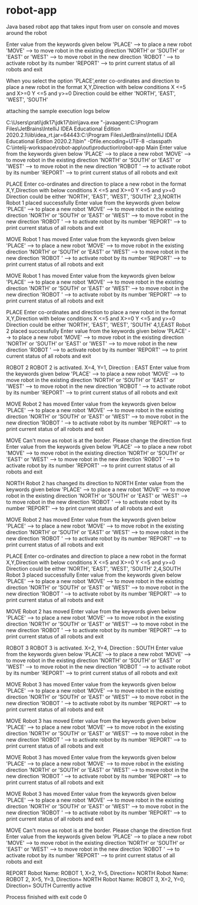 # robot-app
Java based robot app that takes input from user on console and moves around the robot 

Enter value from the keywords given below
 'PLACE' --> to place a new robot 
 'MOVE' --> to move robot in the existing direction
 'NORTH' or 'SOUTH' or 'EAST' or 'WEST' --> to move robot in the new direction
 'ROBOT <NUMBER>' --> to activate robot by its number 
 'REPORT' --> to print current status of all robots and exit 

When you select the option 'PLACE',enter co-ordinates and direction to place a new robot in the format X,Y,Direction with below conditions
  X <=5 and X>=0 
  Y <=5 and y>=0 
  Direction could be either 'NORTH', 'EAST', 'WEST', 'SOUTH'


attaching the sample execution logs below

C:\Users\prati\jdk17\jdk17\bin\java.exe "-javaagent:C:\Program Files\JetBrains\IntelliJ IDEA Educational Edition 2020.2.1\lib\idea_rt.jar=64443:C:\Program Files\JetBrains\IntelliJ IDEA Educational Edition 2020.2.1\bin" -Dfile.encoding=UTF-8 -classpath C:\intelij-workspace\robot-app\out\production\robot-app Main
Enter value from the keywords given below 
 'PLACE' --> to place a new robot 
 'MOVE' --> to move robot in the existing direction 
 'NORTH' or 'SOUTH' or 'EAST' or 'WEST' --> to move robot in the new direction 
 'ROBOT <NUMBER>' --> to activate robot by its number 
 'REPORT' --> to print current status of all robots and exit 

PLACE
Enter co-ordinates and direction to place a new robot in the format X,Y,Direction with below conditions 
  X <=5 and X>=0 
  Y <=5 and y>=0 
  Direction could be either 'NORTH', 'EAST', 'WEST', 'SOUTH'
2,3,NORTH
Robot 1 placed successfully
Enter value from the keywords given below 
 'PLACE' --> to place a new robot 
 'MOVE' --> to move robot in the existing direction 
 'NORTH' or 'SOUTH' or 'EAST' or 'WEST' --> to move robot in the new direction 
 'ROBOT <NUMBER>' --> to activate robot by its number 
 'REPORT' --> to print current status of all robots and exit 

MOVE
Robot 1 has moved
Enter value from the keywords given below 
 'PLACE' --> to place a new robot 
 'MOVE' --> to move robot in the existing direction 
 'NORTH' or 'SOUTH' or 'EAST' or 'WEST' --> to move robot in the new direction 
 'ROBOT <NUMBER>' --> to activate robot by its number 
 'REPORT' --> to print current status of all robots and exit 

MOVE
Robot 1 has moved
Enter value from the keywords given below 
 'PLACE' --> to place a new robot 
 'MOVE' --> to move robot in the existing direction 
 'NORTH' or 'SOUTH' or 'EAST' or 'WEST' --> to move robot in the new direction 
 'ROBOT <NUMBER>' --> to activate robot by its number 
 'REPORT' --> to print current status of all robots and exit 

PLACE
Enter co-ordinates and direction to place a new robot in the format X,Y,Direction with below conditions 
  X <=5 and X>=0 
  Y <=5 and y>=0 
  Direction could be either 'NORTH', 'EAST', 'WEST', 'SOUTH'
4,1,EAST
Robot 2 placed successfully
Enter value from the keywords given below 
 'PLACE' --> to place a new robot 
 'MOVE' --> to move robot in the existing direction 
 'NORTH' or 'SOUTH' or 'EAST' or 'WEST' --> to move robot in the new direction 
 'ROBOT <NUMBER>' --> to activate robot by its number 
 'REPORT' --> to print current status of all robots and exit 

ROBOT 2
ROBOT 2 is activated. X=4, Y=1, Direction : EAST
Enter value from the keywords given below 
 'PLACE' --> to place a new robot 
 'MOVE' --> to move robot in the existing direction 
 'NORTH' or 'SOUTH' or 'EAST' or 'WEST' --> to move robot in the new direction 
 'ROBOT <NUMBER>' --> to activate robot by its number 
 'REPORT' --> to print current status of all robots and exit 

MOVE
Robot 2 has moved
Enter value from the keywords given below 
 'PLACE' --> to place a new robot 
 'MOVE' --> to move robot in the existing direction 
 'NORTH' or 'SOUTH' or 'EAST' or 'WEST' --> to move robot in the new direction 
 'ROBOT <NUMBER>' --> to activate robot by its number 
 'REPORT' --> to print current status of all robots and exit 

MOVE
Can't move as robot is at the border. Please change the direction first
Enter value from the keywords given below 
 'PLACE' --> to place a new robot 
 'MOVE' --> to move robot in the existing direction 
 'NORTH' or 'SOUTH' or 'EAST' or 'WEST' --> to move robot in the new direction 
 'ROBOT <NUMBER>' --> to activate robot by its number 
 'REPORT' --> to print current status of all robots and exit 

NORTH
Robot 2 has changed its direction to NORTH
Enter value from the keywords given below 
 'PLACE' --> to place a new robot 
 'MOVE' --> to move robot in the existing direction 
 'NORTH' or 'SOUTH' or 'EAST' or 'WEST' --> to move robot in the new direction 
 'ROBOT <NUMBER>' --> to activate robot by its number 
 'REPORT' --> to print current status of all robots and exit 

MOVE
Robot 2 has moved
Enter value from the keywords given below 
 'PLACE' --> to place a new robot 
 'MOVE' --> to move robot in the existing direction 
 'NORTH' or 'SOUTH' or 'EAST' or 'WEST' --> to move robot in the new direction 
 'ROBOT <NUMBER>' --> to activate robot by its number 
 'REPORT' --> to print current status of all robots and exit 

PLACE
Enter co-ordinates and direction to place a new robot in the format X,Y,Direction with below conditions 
  X <=5 and X>=0 
  Y <=5 and y>=0 
  Direction could be either 'NORTH', 'EAST', 'WEST', 'SOUTH'
2,4,SOUTH
Robot 3 placed successfully
Enter value from the keywords given below 
 'PLACE' --> to place a new robot 
 'MOVE' --> to move robot in the existing direction 
 'NORTH' or 'SOUTH' or 'EAST' or 'WEST' --> to move robot in the new direction 
 'ROBOT <NUMBER>' --> to activate robot by its number 
 'REPORT' --> to print current status of all robots and exit 

MOVE
Robot 2 has moved
Enter value from the keywords given below 
 'PLACE' --> to place a new robot 
 'MOVE' --> to move robot in the existing direction 
 'NORTH' or 'SOUTH' or 'EAST' or 'WEST' --> to move robot in the new direction 
 'ROBOT <NUMBER>' --> to activate robot by its number 
 'REPORT' --> to print current status of all robots and exit 

ROBOT 3
ROBOT 3 is activated. X=2, Y=4, Direction : SOUTH
Enter value from the keywords given below 
 'PLACE' --> to place a new robot 
 'MOVE' --> to move robot in the existing direction 
 'NORTH' or 'SOUTH' or 'EAST' or 'WEST' --> to move robot in the new direction 
 'ROBOT <NUMBER>' --> to activate robot by its number 
 'REPORT' --> to print current status of all robots and exit 

MOVE
Robot 3 has moved
Enter value from the keywords given below 
 'PLACE' --> to place a new robot 
 'MOVE' --> to move robot in the existing direction 
 'NORTH' or 'SOUTH' or 'EAST' or 'WEST' --> to move robot in the new direction 
 'ROBOT <NUMBER>' --> to activate robot by its number 
 'REPORT' --> to print current status of all robots and exit 

MOVE
Robot 3 has moved
Enter value from the keywords given below 
 'PLACE' --> to place a new robot 
 'MOVE' --> to move robot in the existing direction 
 'NORTH' or 'SOUTH' or 'EAST' or 'WEST' --> to move robot in the new direction 
 'ROBOT <NUMBER>' --> to activate robot by its number 
 'REPORT' --> to print current status of all robots and exit 

MOVE
Robot 3 has moved
Enter value from the keywords given below 
 'PLACE' --> to place a new robot 
 'MOVE' --> to move robot in the existing direction 
 'NORTH' or 'SOUTH' or 'EAST' or 'WEST' --> to move robot in the new direction 
 'ROBOT <NUMBER>' --> to activate robot by its number 
 'REPORT' --> to print current status of all robots and exit 

MOVE
Robot 3 has moved
Enter value from the keywords given below 
 'PLACE' --> to place a new robot 
 'MOVE' --> to move robot in the existing direction 
 'NORTH' or 'SOUTH' or 'EAST' or 'WEST' --> to move robot in the new direction 
 'ROBOT <NUMBER>' --> to activate robot by its number 
 'REPORT' --> to print current status of all robots and exit 

MOVE
Can't move as robot is at the border. Please change the direction first
Enter value from the keywords given below 
 'PLACE' --> to place a new robot 
 'MOVE' --> to move robot in the existing direction 
 'NORTH' or 'SOUTH' or 'EAST' or 'WEST' --> to move robot in the new direction 
 'ROBOT <NUMBER>' --> to activate robot by its number 
 'REPORT' --> to print current status of all robots and exit 

REPORT
Robot Name: ROBOT 1, X=2, Y=5, Direction= NORTH
Robot Name: ROBOT 2, X=5, Y=3, Direction= NORTH
Robot Name: ROBOT 3, X=2, Y=0, Direction= SOUTH Currently active

Process finished with exit code 0

